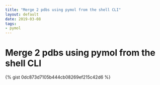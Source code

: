 ```yaml
---
title: "Merge 2 pdbs using pymol from the shell CLI"
layout: default
date: 2019-03-08
tags:
- pymol
---
```


# Merge 2 pdbs using pymol from the shell CLI

{% gist 0dc873d7105b444cb08269ef215c42d6 %}
